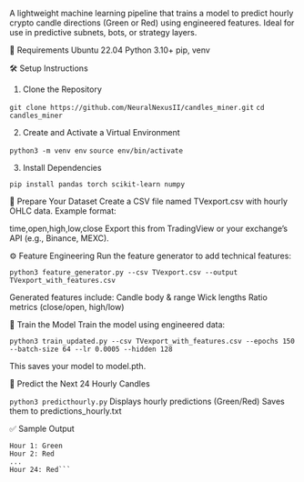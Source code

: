 A lightweight machine learning pipeline that trains a model to predict hourly crypto candle directions (Green or Red) using engineered features. Ideal for use in predictive subnets, bots, or strategy layers.

🧰 Requirements
Ubuntu 22.04
Python 3.10+
pip, venv

🛠️ Setup Instructions
1. Clone the Repository

```git clone https://github.com/NeuralNexusII/candles_miner.git```
```cd candles_miner```

2. Create and Activate a Virtual Environment

```python3 -m venv env```
```source env/bin/activate```

3. Install Dependencies

```pip install pandas torch scikit-learn numpy```

📄 Prepare Your Dataset
Create a CSV file named TVexport.csv with hourly OHLC data. Example format:

time,open,high,low,close
Export this from TradingView or your exchange’s API (e.g., Binance, MEXC).

⚙️ Feature Engineering
Run the feature generator to add technical features:

```python3 feature_generator.py --csv TVexport.csv --output TVexport_with_features.csv```

Generated features include:
Candle body & range
Wick lengths
Ratio metrics (close/open, high/low)

🧠 Train the Model
Train the model using engineered data:

```python3 train_updated.py --csv TVexport_with_features.csv --epochs 150 --batch-size 64 --lr 0.0005 --hidden 128```

This saves your model to model.pth.

🔮 Predict the Next 24 Hourly Candles

```python3 predicthourly.py```
Displays hourly predictions (Green/Red)
Saves them to predictions_hourly.txt

✅ Sample Output

```📤 Predictions:
Hour 1: Green
Hour 2: Red
...
Hour 24: Red```

